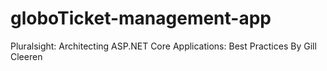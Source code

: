 # globoTicket-management-app
Pluralsight: Architecting ASP.NET Core Applications: Best Practices By Gill Cleeren
